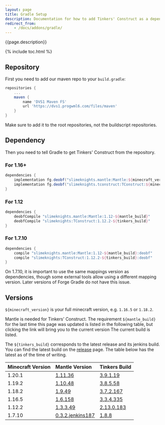 ```yaml
---
layout: page
title: Gradle Setup
description: Documentation for how to add Tinkers' Construct as a dependency in a development environment.
redirect_from:
    - /docs/addons/gradle/
---
```


{{page.description}}

{% include toc.html %}

## Repository
First you need to add our maven repo to your `build.gradle`:

```gradle
repositories {
    ...
    maven {
        name 'DVS1 Maven FS'
        url 'https://dvs1.progwml6.com/files/maven'
    }
}
```

Make sure to add it to the root repositories, not the buildscript repositories.

## Dependency

Then you need to tell Gradle to get Tinkers' Construct from the repository.

### For 1.16+

```gradle
dependencies {
    implementation fg.deobf("slimeknights.mantle:Mantle:${minecraft_version}-${mantle_build}")
    implementation fg.deobf("slimeknights.tconstruct:TConstruct:${minecraft_version}-${tinkers_build}")
}
```

### For 1.12

```gradle
dependencies {
    deobfCompile "slimeknights.mantle:Mantle:1.12-${mantle_build}"
    deobfCompile "slimeknights:TConstruct:1.12.2-${tinkers_build}"
}
```

### For 1.7.10

```gradle
dependencies {
    compile "slimeknights.mantle:Mantle:1.12-${mantle_build}:deobf"
    compile "slimeknights:TConstruct:1.12.2-${tinkers_build}:deobf"
}
```

On 1.7.10, it is important to use the same mappings version as dependencies, though some external tools allow using a different mapping version. Later versions of Forge Gradle do not have this issue.

## Versions

`${minecraft_version}` is your full minecraft version, e.g. `1.16.5` or `1.18.2`.

Mantle is needed for Tinkers' Construct. The requirement `${mantle_build}` for the last time this page was updated is listed in the following table, but clicking the link will bring you to the current version The current build is listed.

The `${tinkers_build}` corresponds to the latest release and its jenkins build. You can find the latest build on the [release](https://github.com/SlimeKnights/TinkersConstruct/releases) page. The table below has the latest as of the time of writing.

| Minecraft Version | Mantle Version | Tinkers Build |
|:-|:-|:-|
| 1.20.1 | [1.11.36](https://github.com/SlimeKnights/TinkersConstruct/blob/1.20.1/gradle.properties#L21) | [3.9.1.19](https://github.com/SlimeKnights/TinkersConstruct/releases/tag/v3.9.1.19)
| 1.19.2 | [1.10.48](https://github.com/SlimeKnights/TinkersConstruct/blob/1.19.2/gradle.properties#L20) | [3.8.5.58](https://github.com/SlimeKnights/TinkersConstruct/releases/tag/v3.8.5.58)
| 1.18.2 | [1.9.49](https://github.com/SlimeKnights/TinkersConstruct/blob/1.18.2/gradle.properties#L20) | [3.7.2.167](https://github.com/SlimeKnights/TinkersConstruct/releases/tag/3.7.2.167)
| 1.16.5 | [1.6.158](https://github.com/SlimeKnights/TinkersConstruct/blob/1.16/gradle.properties#L20) | [3.3.4.335](https://github.com/SlimeKnights/TinkersConstruct/releases/tag/3.3.4.335)
| 1.12.2 | [1.3.3.49](https://github.com/SlimeKnights/TinkersConstruct/blob/1.12/build.properties#L7) | [2.13.0.183](https://www.curseforge.com/minecraft/mc-mods/tinkers-construct/files/2902483)
| 1.7.10 | [0.3.2.jenkins187](https://github.com/SlimeKnights/TinkersConstruct/blob/1.7.10/build.properties#L3) | [1.8.8](https://www.curseforge.com/minecraft/mc-mods/tinkers-construct/files/2264246)

